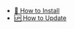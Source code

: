 - [🔧 How to Install](https://github.com/louislam/uptime-kuma/wiki/%F0%9F%94%A7-How-to-Install)
- [🆙 How to Update](https://github.com/louislam/uptime-kuma/wiki/%F0%9F%86%99-How-to-Update)